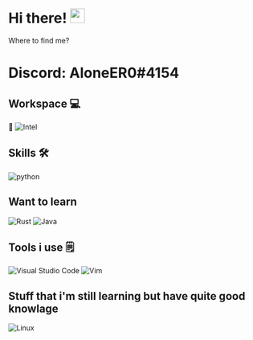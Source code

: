 # Hi there! <img src="https://media.giphy.com/media/hvRJCLFzcasrR4ia7z/giphy.gif" width="29px">

Where to find me?
# Discord: AloneER0#4154

## Workspace 💻
 ![Intel](https://img.shields.io/badge/Intel-Core_i5_4200M-0071C5?style=for-the-badge&logo=intel&logoColor=white) 

## Skills 🛠
![python](https://img.shields.io/badge/Python-3776AB?style=for-the-badge&logo=python&logoColor=white)

## Want to learn
![Rust](https://img.shields.io/badge/rust-%23000000.svg?style=for-the-badge&logo=rust&logoColor=white) ![Java](https://img.shields.io/badge/java-%23ED8B00.svg?style=for-the-badge&logo=java&logoColor=white)


## Tools i use 🗒️
![Visual Studio Code](https://img.shields.io/badge/Visual%20Studio%20Code-0078d7.svg?style=for-the-badge&logo=visual-studio-code&logoColor=white) ![Vim](https://img.shields.io/badge/VIM-%2311AB00.svg?style=for-the-badge&logo=vim&logoColor=white)

## Stuff that i'm still learning but have quite good knowlage 

![Linux](https://img.shields.io/badge/Linux-FCC624?style=for-the-badge&logo=linux&logoColor=black)